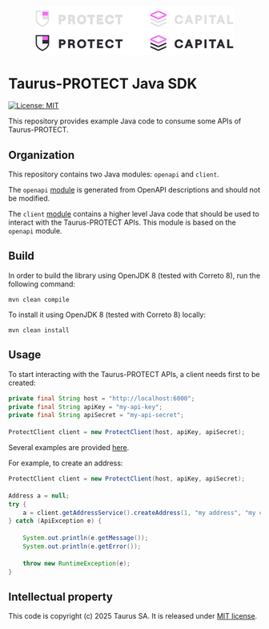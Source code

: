 <p align="center">
    <img align="center" width="400" src=".assets/logo-protect-capital-w.png#gh-dark-mode-only">
    <img align="center" width="400" src=".assets/logo-protect-capital.png#gh-light-mode-only">
</p>

# Taurus-PROTECT Java SDK

[![License: MIT](https://img.shields.io/badge/License-MIT-yellow.svg)](https://opensource.org/licenses/MIT)

This repository provides example Java code to consume some APIs of Taurus-PROTECT.

## Organization

This repository contains two Java modules: `openapi` and  `client`.

The `openapi` [module](openapi) is generated from OpenAPI descriptions and should not be modified.

The `client` [module](client) contains a higher level Java code that should be used to interact with the Taurus-PROTECT
APIs. This module is based on the `openapi` module.

## Build

In order to build the library using OpenJDK 8 (tested with Correto 8), run the following command:

```
mvn clean compile
```

To install it using OpenJDK 8 (tested with Correto 8) locally:

```
mvn clean install
```

## Usage

To start interacting with the Taurus-PROTECT APIs, a client needs first to be created:

```java
private final String host = "http://localhost:6000";
private final String apiKey = "my-api-key";
private final String apiSecret = "my-api-secret";

ProtectClient client = new ProtectClient(host, apiKey, apiSecret);
```

Several examples are
provided [here](client/src/test/java/com/taurushq/sdk/protect/client/ProtectClientIntegrationTest.java).

For example, to create an address:

```java
ProtectClient client = new ProtectClient(host, apiKey, apiSecret);

Address a = null;
try {
    a = client.getAddressService().createAddress(1, "my address", "my comment", "");
} catch (ApiException e) {

    System.out.println(e.getMessage());
    System.out.println(e.getError());

    throw new RuntimeException(e);
}
```

## Intellectual property

This code is copyright (c) 2025 Taurus SA. It is released under [MIT license](./LICENSE).
